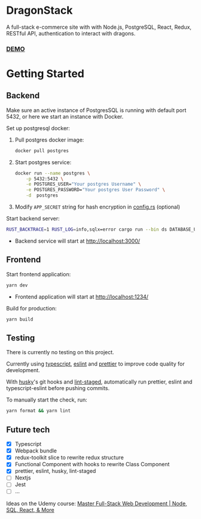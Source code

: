 # DragonStack
A full-stack e-commerce site with with Node.js, PostgreSQL, React, Redux, RESTful API, authentication to interact with dragons. 
### [DEMO](https://dragonstackfront.herokuapp.com/)

# Getting Started
## Backend
Make sure an active instance of PostgresSQL is running with default port 5432, or here we start an instance with Docker.

Set up postgresql docker:

1. Pull postgres docker image: 
   
    ```bash
    docker pull postgres
    ```

2. Start postgres service: 
    ```bash
    docker run --name postgres \
        -p 5432:5432 \
        -e POSTGRES_USER="Your postgres Username" \
        -e POSTGRES_PASSWORD="Your postgres User Password" \
        -d  postgres
    ```

3. Modify `APP_SECRET` string for hash encryption in [config.rs](https://github.com/leonzchang/dragonstack/blob/master/rust-backend/core/src/config.rs) (optional)

Start backend server: 
```bash
RUST_BACKTRACE=1 RUST_LOG=info,sqlx=error cargo run --bin ds DATABASE_URL=postgres://"Your postgres Username":"Your postgres User Password"@localhost:5432/dragonstack?sslmode=disable mono
```
- Backend service will start at [http://localhost:3000/]( http://localhost:3000/)


## Frontend
Start frontend application: 
```bash 
yarn dev
```

- Frontend application will start at [http://localhost:1234/]( http://localhost:1234/)
  

Build for production: 
```bash  
yarn build
```


## Testing
There is currently no testing on this project.

Currently using [typescript](https://www.typescriptlang.org/), [eslint](https://eslint.org/) and [prettier](https://prettier.io/) to improve code quality for development.

With [husky](https://typicode.github.io/husky/#/)'s git hooks and [lint-staged](https://github.com/okonet/lint-staged), automatically run prettier, eslint and typescript-eslint before pushing commits.

To manually start the check, run:
```bash 
yarn format && yarn lint
```



## Future tech
- [x] Typescript
- [x] Webpack bundle
- [x] redux-toolkit slice to rewrite redux structure
- [x] Functional Component with hooks to rewrite Class Component
- [x] prettier, eslint, husky, lint-staged
- [ ] Nextjs
- [ ] Jest
- [ ] ...

Ideas on the Udemy course: [Master Full-Stack Web Development | Node, SQL, React, & More](https://www.udemy.com/course/full-stack/)






